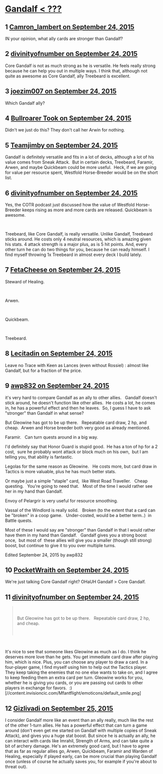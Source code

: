 # [Gandalf &lt; ???](https://community.fantasyflightgames.com/topic/189393-gandalf/)

## 1 [Camron_lambert on September 24, 2015](https://community.fantasyflightgames.com/topic/189393-gandalf/?do=findComment&comment=1815982)

IN your opinion, what ally cards are stronger than Gandalf?

## 2 [divinityofnumber on September 24, 2015](https://community.fantasyflightgames.com/topic/189393-gandalf/?do=findComment&comment=1816004)

Core Gandalf is not as much strong as he is versatile. He feels really strong because he can help you out in multiple ways. I think that, although not quite as awesome as Core Gandalf, ally Treebeard is excellent. 

## 3 [joezim007 on September 24, 2015](https://community.fantasyflightgames.com/topic/189393-gandalf/?do=findComment&comment=1816071)

Which Gandalf ally?

## 4 [Bullroarer Took on September 24, 2015](https://community.fantasyflightgames.com/topic/189393-gandalf/?do=findComment&comment=1816092)

Didn't we just do this? They don't call her Arwin for nothing.

## 5 [Teamjimby on September 24, 2015](https://community.fantasyflightgames.com/topic/189393-gandalf/?do=findComment&comment=1816097)

Gandalf is definitely versatile and fits in a lot of decks, although a lot of his value comes from Sneak Attack.  But in certain decks, Treebeard, Faramir, Arwen, and maybe Quickbeam could be more useful.  Heck, if we are going for value per resource spent, Westfold Horse-Breeder would be on the short list.

## 6 [divinityofnumber on September 24, 2015](https://community.fantasyflightgames.com/topic/189393-gandalf/?do=findComment&comment=1816142)

Yes, the COTR podcast just discussed how the value of Westfold Horse-Breeder keeps rising as more and more cards are released. Quickbeam is awesome.

 

Treebeard, like Core Gandalf, is really versatile. Unlike Gandalf, Treebeard sticks around. He costs only 4 neutral resources, which is amazing given his stats. 4 attack strength is a major plus, as is 5 hit points. And, every other turn he can do two things for you, because he can ready himself. I find myself throwing 1x Treebeard in almost every deck I build lately. 

## 7 [FetaCheese on September 24, 2015](https://community.fantasyflightgames.com/topic/189393-gandalf/?do=findComment&comment=1816490)

Steward of Healing.

 

Arwen.

 

Quickbeam.

 

Treebeard.

## 8 [Lecitadin on September 24, 2015](https://community.fantasyflightgames.com/topic/189393-gandalf/?do=findComment&comment=1816530)

Leave no Trace with Keen as Lances (even without Rossiel) : almost like Gandalf, but for a fraction of the price.

## 9 [awp832 on September 24, 2015](https://community.fantasyflightgames.com/topic/189393-gandalf/?do=findComment&comment=1816546)

it's very hard to compare Gandalf as an ally to other allies.   Gandalf doesn't stick around, he doesn't function like other allies.  He costs a lot, he comes in, he has a powerful effect and then he leaves.  So, I guess I have to ask "stronger" than Gandalf in what sense?   

But Gleowine has got to be up there.   Repeatable card draw, 2 hp, and cheap.  Arwen and Horse breeder both very good as already mentioned.

Faramir.   Can turn quests around in a big way.  

I'd definitely say that Honor Guard is stupid good.  He has a ton of hp for a 2 cost,  sure he probably wont attack or block much on his own,  but I am telling you, that ability is fantastic.

Legolas for the same reason as Gleowine.   He costs more, but card draw in Tactics is more valuable, plus he has much better stats.

Or maybe just a simple "staple" card,  like West Road Traveller.   Cheap questing.   You're going to need that.   Most of the time I would rather see her in my hand than Gandalf.  

Envoy of Pelargrir is very useful for resource smoothing.  

Vassal of the Windlord is really solid.   Broken (to the extent that a card can be "broken" in a coop game.   Under-costed, would be a better term..)  in Battle quests.

Most of these I would say are "stronger" than Gandalf in that I would rather have them in my hand than Gandalf.   Gandalf gives you a strong boost once,  but most of  these allies will give you a smaller (though still strong) boost, but continue to give it to you over multiple turns.  

Edited September 24, 2015 by awp832

## 10 [PocketWraith on September 24, 2015](https://community.fantasyflightgames.com/topic/189393-gandalf/?do=findComment&comment=1816800)

We're just talking Core Gandalf right? OHaUH Gandalf > Core Gandalf.

## 11 [divinityofnumber on September 24, 2015](https://community.fantasyflightgames.com/topic/189393-gandalf/?do=findComment&comment=1816978)

>  
> 
> But Gleowine has got to be up there.   Repeatable card draw, 2 hp, and cheap. 
> 
>  

 

It's nice to see that someone likes Gleowine as much as I do. I think he deserves more love than he gets. You get immediate card draw after playing him, which is nice. Plus, you can choose any player to draw a card. In a four-player game, I find myself using him to help out the Tactics player. They keep taking the enemies that no one else wants to take on, and I agree to keep feeding them an extra card per turn. Gleowine works for you, whether he is giving you cards, or you are passing out cards to other players in exchange for favors.  :) [//content.invisioncic.com/Mfantflight/emoticons/default_smile.png]  

## 12 [Gizlivadi on September 25, 2015](https://community.fantasyflightgames.com/topic/189393-gandalf/?do=findComment&comment=1817669)

I consider Gandalf more like an event than an ally really, much like the rest of the other 1-turn allies. He has a powerful effect that can turn a game around (don't even get me started on Gandalf with multiple copies of Sneak Attack), and gives you a huge stat boost. But since he is actually an ally, he can interact with cards like Imrahil, Strength of Arms, and can take quite a bit of archery damage. He's an extremely good card, but I have to agree that as far as regular allies go, Arwen, Quickbeam, Faramir and Warden of Healing, especially if played early, can be more crucial than playing Gandalf once (unless of course he actually saves you, for example if you're about to threat out).

